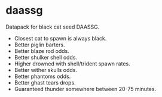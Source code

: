 # daassg
Datapack for black cat seed DAASSG.
- Closest cat to spawn is always black.
- Better piglin barters.
- Better blaze rod odds.
- Better shulker shell odds.
- Higher drowned with shell/trident spawn rates.
- Better wither skulls odds.
- Better phantoms odds.
- Better ghast tears drops.
- Guaranteed thunder somewhere between 20-75 minutes.
